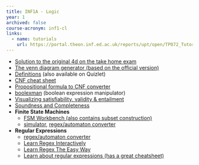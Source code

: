 ```yaml
---
title: INF1A - Logic
year: 1
archived: false
course-acronym: inf1-cl
links:
  - name: tutorials
    url: https://portal.theon.inf.ed.ac.uk/reports/upt/open/TP072_Tutorial_Groups/inf1-cl.shtml
---
```

<!--
-   **Likely exam topics**
    -   Venn diagrams, Karnaugh maps, truth table
    -   Conversion to CNF and Clausal form
    -   Resolution (see "[Understanding Resolution]", Dagmara’s notes)
    -   Explaining how you would use resolution to determine whether a
        claim is correct
    -   Arrow rule + a number of binary options
    -   Gentzen rules
    -   Counter example to an attempted Gentzen proof
    -   Definition of sound and complete
    -   NFA to DFA conversion
    -   Representing an FSM by a regular expression
    -   NOT refutation
-->
-   [Solution to the original 4d on the take home exam]
-   [The venn diagram generator (based on the official version)]
-   [Definitions] (also available on Quizlet)
-   [CNF cheat sheet]
-   [Propositional formula to CNF converter]
-   [boolexman](http://labs.boramalper.org/boolexman/) (boolean expression manipulator)
-   [Visualizing satisfiability, validity & entailment]
-   [Soundness and Completeness](https://steemit.com/software/@cpuu/the-difference-between-soundness-and-completeness)
-   **Finite State Machines**
    -   [FSM Workbench (also contains subset construction)]
    -   [simulator], [regex/automaton converter]
-   **Regular Expressions**
    -   [regex/automaton converter]
    - [Learn Regex Interactively](https://regexone.com)
    -   [Learn Regex The Easy Way]
    -   [Learn about regular expressions (has a great cheatsheet)]

  [Understanding Resolution]: https://www.inf.ed.ac.uk/teaching/courses/inf1/cl/notes/resolution/resolution.pdf
  [Solution to the original 4d on the take home exam]: https://www.inf.ed.ac.uk/teaching/courses/inf1/cl/tutorials/2016/solutiontakehome4d.pdf
  [The venn diagram generator (based on the official version)]: /resources/inf1-cl/venn
  [Definitions]: https://www.inf.ed.ac.uk/teaching/courses/inf1/cl/notes/ComputationandLogicDefinitions.pdf
  [CNF cheat sheet]: /resources/inf1-cl/inf1-cl-cnf-cheat-sheet.png
  [Propositional formula to CNF converter]: http://logictools.org/
  [Visualizing satisfiability, validity & entailment]: http://blog.ezyang.com/2012/10/visualizing-satisfiability-validity-and-entailment/
  [FSM Workbench (also contains subset construction)]: http://homepages.inf.ed.ac.uk/s1020995/fsmworkbench/index.html
  [Learn about regular expressions (has a great cheatsheet)]: http://regexr.com/
  [Learn Regex The Easy Way]: https://github.com/zeeshanu/learn-regex
  [simulator]: http://ivanzuzak.info/noam/webapps/fsm_simulator/
  [regex/automaton converter]: http://ivanzuzak.info/noam/webapps/fsm2regex/

